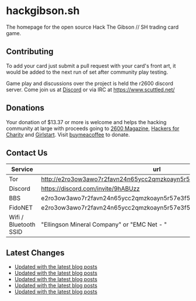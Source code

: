 # hackgibson.sh
The homepage for the open source Hack The Gibson // SH trading card game.


## Contributing

To add your card just submit a pull request with your card's front art, it would be added to the next run of set after community play testing.

Game play and discussions over the project is held the r2600 discord server. Come join us at [Discord](https://discord.com/invite/9hABUzz) or via IRC at https://www.scuttled.net/


## Donations

Your donation of $13.37 or more is welcome and helps the hacking community at large with proceeds going to [2600 Magazine](https://2600.com/), [Hackers for Charity](https://hackersforcharity.org) and [Girlstart](https://girlstart.org).  Visit [buymeacoffee](https://www.buymeacoffee.com/hackgibson.sh) to donate.


## Contact Us

Service | url
-|-
Tor | http://e2ro3ow3awo7r2favn24n65ycc2qmzkoayn5r57e3f56nvjwdcgg32ad.onion
Discord | https://discord.com/invite/9hABUzz
BBS | e2ro3ow3awo7r2favn24n65ycc2qmzkoayn5r57e3f56nvjwdcgg32ad.onion:23
FidoNET | e2ro3ow3awo7r2favn24n65ycc2qmzkoayn5r57e3f56nvjwdcgg32ad.onion:24554
Wifi / Bluetooth SSID | "Ellingson Mineral Company" or "EMC Net - <fidonet address>"

## Latest Changes
<!-- BLOG-POST-LIST:START -->
- [Updated with the latest blog posts](https://github.com/DFW2600/hackgibson.sh/commit/5a2c5dc3aa3920c3fcf969a40eb0444d36003e3b)
- [Updated with the latest blog posts](https://github.com/DFW2600/hackgibson.sh/commit/04f953f1e5666d9395dbf98ec9a94c7a929b0f60)
- [Updated with the latest blog posts](https://github.com/DFW2600/hackgibson.sh/commit/7919bc8cceb6a432acab31cf2774f1cd80f94e8f)
- [Updated with the latest blog posts](https://github.com/DFW2600/hackgibson.sh/commit/4f258c2056cb3b22a0ec80dee4488f05aef0ad8a)
- [Updated with the latest blog posts](https://github.com/DFW2600/hackgibson.sh/commit/16e0736386a4952412381cb4577550ea13503583)
<!-- BLOG-POST-LIST:END -->
